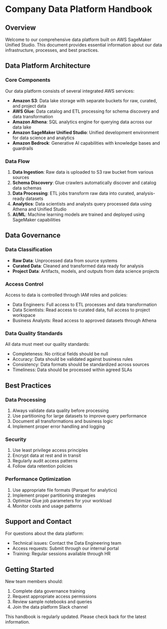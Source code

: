 # Company Data Platform Handbook

## Overview

Welcome to our comprehensive data platform built on AWS SageMaker Unified Studio. This document provides essential information about our data infrastructure, processes, and best practices.

## Data Platform Architecture

### Core Components

Our data platform consists of several integrated AWS services:

- **Amazon S3**: Data lake storage with separate buckets for raw, curated, and project data
- **AWS Glue**: Data catalog and ETL processing for schema discovery and data transformation
- **Amazon Athena**: SQL analytics engine for querying data across our data lake
- **Amazon SageMaker Unified Studio**: Unified development environment for data science and analytics
- **Amazon Bedrock**: Generative AI capabilities with knowledge bases and guardrails

### Data Flow

1. **Data Ingestion**: Raw data is uploaded to S3 raw bucket from various sources
2. **Schema Discovery**: Glue crawlers automatically discover and catalog data schemas
3. **Data Processing**: ETL jobs transform raw data into curated, analysis-ready datasets
4. **Analytics**: Data scientists and analysts query processed data using Athena and Unified Studio
5. **AI/ML**: Machine learning models are trained and deployed using SageMaker capabilities

## Data Governance

### Data Classification

- **Raw Data**: Unprocessed data from source systems
- **Curated Data**: Cleaned and transformed data ready for analysis
- **Project Data**: Artifacts, models, and outputs from data science projects

### Access Control

Access to data is controlled through IAM roles and policies:
- Data Engineers: Full access to ETL processes and data transformation
- Data Scientists: Read access to curated data, full access to project workspace
- Business Analysts: Read access to approved datasets through Athena

### Data Quality Standards

All data must meet our quality standards:
- Completeness: No critical fields should be null
- Accuracy: Data should be validated against business rules
- Consistency: Data formats should be standardized across sources
- Timeliness: Data should be processed within agreed SLAs

## Best Practices

### Data Processing

1. Always validate data quality before processing
2. Use partitioning for large datasets to improve query performance
3. Document all transformations and business logic
4. Implement proper error handling and logging

### Security

1. Use least privilege access principles
2. Encrypt data at rest and in transit
3. Regularly audit access patterns
4. Follow data retention policies

### Performance Optimization

1. Use appropriate file formats (Parquet for analytics)
2. Implement proper partitioning strategies
3. Optimize Glue job parameters for your workload
4. Monitor costs and usage patterns

## Support and Contact

For questions about the data platform:
- Technical issues: Contact the Data Engineering team
- Access requests: Submit through our internal portal
- Training: Regular sessions available through HR

## Getting Started

New team members should:
1. Complete data governance training
2. Request appropriate access permissions
3. Review sample notebooks and queries
4. Join the data platform Slack channel

This handbook is regularly updated. Please check back for the latest information.
